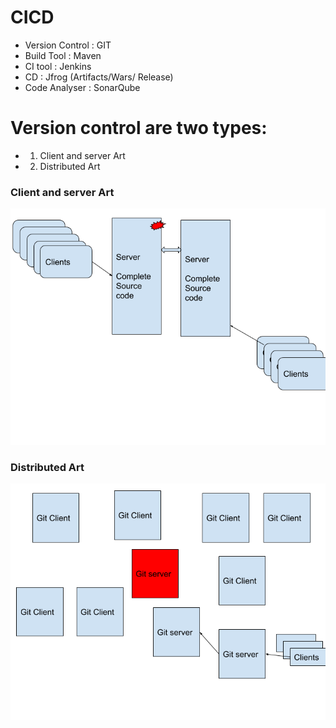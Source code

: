 # CICD
*  Version Control       :   GIT
*  Build Tool                :   Maven
*  CI  tool                    :   Jenkins
*  CD                          :   Jfrog (Artifacts/Wars/ Release)
*  Code Analyser        :    SonarQube

# Version control are two types:
 * 1) Client and server Art
 * 2) Distributed Art

###  Client and server Art
![Client and server](images/ClientServer.png)

### Distributed Art
![Distributed](images/Distributed.png)




